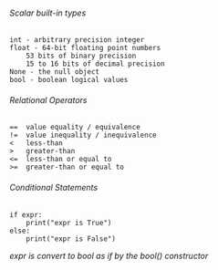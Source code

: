 ###### Scalar built-in types
```
int - arbitrary precision integer
float - 64-bit floating point numbers
    53 bits of binary precision
    15 to 16 bits of decimal precision
None - the null object
bool - boolean logical values
```

###### Relational Operators
```
==  value equality / equivalence
!=  value inequality / inequivalence
<   less-than
>   greater-than
<=  less-than or equal to
>=  greater-than or equal to
```

###### Conditional Statements
```
if expr:
    print("expr is True")
else:
    print("expr is False")
````
*expr is convert to bool as if by 
the bool() constructor*

